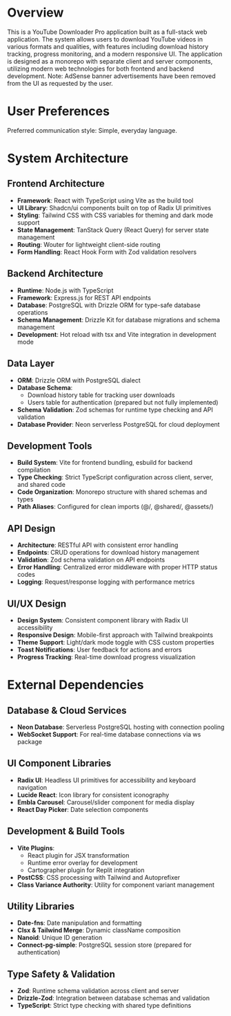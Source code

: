 # Overview

This is a YouTube Downloader Pro application built as a full-stack web application. The system allows users to download YouTube videos in various formats and qualities, with features including download history tracking, progress monitoring, and a modern responsive UI. The application is designed as a monorepo with separate client and server components, utilizing modern web technologies for both frontend and backend development. Note: AdSense banner advertisements have been removed from the UI as requested by the user.

# User Preferences

Preferred communication style: Simple, everyday language.

# System Architecture

## Frontend Architecture
- **Framework**: React with TypeScript using Vite as the build tool
- **UI Library**: Shadcn/ui components built on top of Radix UI primitives
- **Styling**: Tailwind CSS with CSS variables for theming and dark mode support
- **State Management**: TanStack Query (React Query) for server state management
- **Routing**: Wouter for lightweight client-side routing
- **Form Handling**: React Hook Form with Zod validation resolvers

## Backend Architecture
- **Runtime**: Node.js with TypeScript
- **Framework**: Express.js for REST API endpoints
- **Database**: PostgreSQL with Drizzle ORM for type-safe database operations
- **Schema Management**: Drizzle Kit for database migrations and schema management
- **Development**: Hot reload with tsx and Vite integration in development mode

## Data Layer
- **ORM**: Drizzle ORM with PostgreSQL dialect
- **Database Schema**: 
  - Download history table for tracking user downloads
  - Users table for authentication (prepared but not fully implemented)
- **Schema Validation**: Zod schemas for runtime type checking and API validation
- **Database Provider**: Neon serverless PostgreSQL for cloud deployment

## Development Tools
- **Build System**: Vite for frontend bundling, esbuild for backend compilation
- **Type Checking**: Strict TypeScript configuration across client, server, and shared code
- **Code Organization**: Monorepo structure with shared schemas and types
- **Path Aliases**: Configured for clean imports (@/, @shared/, @assets/)

## API Design
- **Architecture**: RESTful API with consistent error handling
- **Endpoints**: CRUD operations for download history management
- **Validation**: Zod schema validation on API endpoints
- **Error Handling**: Centralized error middleware with proper HTTP status codes
- **Logging**: Request/response logging with performance metrics

## UI/UX Design
- **Design System**: Consistent component library with Radix UI accessibility
- **Responsive Design**: Mobile-first approach with Tailwind breakpoints
- **Theme Support**: Light/dark mode toggle with CSS custom properties
- **Toast Notifications**: User feedback for actions and errors
- **Progress Tracking**: Real-time download progress visualization

# External Dependencies

## Database & Cloud Services
- **Neon Database**: Serverless PostgreSQL hosting with connection pooling
- **WebSocket Support**: For real-time database connections via ws package

## UI Component Libraries
- **Radix UI**: Headless UI primitives for accessibility and keyboard navigation
- **Lucide React**: Icon library for consistent iconography
- **Embla Carousel**: Carousel/slider component for media display
- **React Day Picker**: Date selection components

## Development & Build Tools
- **Vite Plugins**: 
  - React plugin for JSX transformation
  - Runtime error overlay for development
  - Cartographer plugin for Replit integration
- **PostCSS**: CSS processing with Tailwind and Autoprefixer
- **Class Variance Authority**: Utility for component variant management

## Utility Libraries
- **Date-fns**: Date manipulation and formatting
- **Clsx & Tailwind Merge**: Dynamic className composition
- **Nanoid**: Unique ID generation
- **Connect-pg-simple**: PostgreSQL session store (prepared for authentication)

## Type Safety & Validation
- **Zod**: Runtime schema validation across client and server
- **Drizzle-Zod**: Integration between database schemas and validation
- **TypeScript**: Strict type checking with shared type definitions